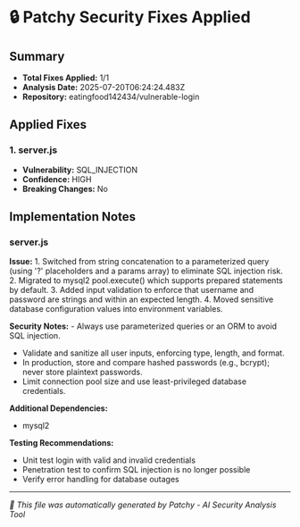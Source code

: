 # 🔒 Patchy Security Fixes Applied

## Summary
- **Total Fixes Applied:** 1/1
- **Analysis Date:** 2025-07-20T06:24:24.483Z
- **Repository:** eatingfood142434/vulnerable-login

## Applied Fixes

### 1. server.js
- **Vulnerability:** SQL_INJECTION
- **Confidence:** HIGH
- **Breaking Changes:** No


## Implementation Notes

### server.js
**Issue:** 1. Switched from string concatenation to a parameterized query (using '?' placeholders and a params array) to eliminate SQL injection risk. 2. Migrated to mysql2 pool.execute() which supports prepared statements by default. 3. Added input validation to enforce that username and password are strings and within an expected length. 4. Moved sensitive database configuration values into environment variables.

**Security Notes:** - Always use parameterized queries or an ORM to avoid SQL injection.  
- Validate and sanitize all user inputs, enforcing type, length, and format.  
- In production, store and compare hashed passwords (e.g., bcrypt); never store plaintext passwords.  
- Limit connection pool size and use least-privileged database credentials.

**Additional Dependencies:**
- mysql2

**Testing Recommendations:**
- Unit test login with valid and invalid credentials
- Penetration test to confirm SQL injection is no longer possible
- Verify error handling for database outages

---


*🤖 This file was automatically generated by Patchy - AI Security Analysis Tool*
